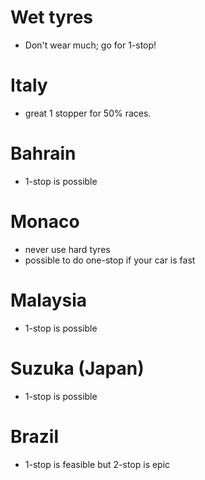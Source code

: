 Wet tyres
=========
* Don't wear much; go for 1-stop!

Italy
=====
* great 1 stopper for 50% races.

Bahrain
=======
* 1-stop is possible

Monaco
======
* never use hard tyres
* possible to do one-stop if your car is fast

Malaysia
========
* 1-stop is possible

Suzuka (Japan)
======
* 1-stop is possible

Brazil
======
* 1-stop is feasible but 2-stop is epic
